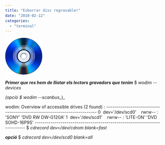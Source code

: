 ```yaml
---
title: "Esborrar disc regravable!"
date: "2010-02-12"
categories: 
  - "terminal"
---
```


![](images/120px-Disc_finished.jpg "disc")

**_Primer que res hem de llistar els lectors gravadors que tenim_** $ _wodim --devices_

_(opció $ wodim --scanbus__)_

wodim: Overview of accessible drives (2 found) : ------------------------------------------------------------------------- 0  dev='/dev/scd0'    rwrw-- : 'SONY' 'DVD RW DW-G120A' 1  dev='/dev/scd1'    rwrw-- : 'LITE-ON' 'DVD SOHD-16P9S' ------------------------------------------------------------------------- $ _cdrecord dev=/dev/cdrom blank=fast_

_**opció**_ $ _cdrecord dev=/dev/scd0 blank=all_
